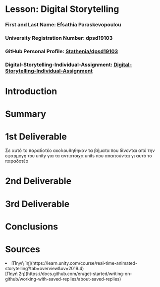# Lesson: Digital Storytelling

### First and Last Name: Efsathia Paraskevopoulou 
### University Registration Number: dpsd19103
### GitHub Personal Profile: [Stathenia/dpsd19103](https://github.com/Stathenia)
### Digital-Storytelling-Individual-Assignment: [Digital-Storytelling-Individual-Assignment](https://github.com/Stathenia/Digital-Storytelling-Individual-Assignment)

# Introduction



# Summary


# 1st Deliverable
</p> Σε αυτό το παραδοτέο ακολουθηθηκαν τα βήματα που δίνονται από την εφαρμογη του unity για τα αντιστοιχα units που απαιτούνται γι αυτό το παραδοτέο </p>


# 2nd Deliverable


# 3rd Deliverable 


# Conclusions


# Sources
<li>[Πηγή 1η](https://learn.unity.com/course/real-time-animated-storytelling?tab=overview&uv=2019.4)</li>
[Πηγή 2η](https://docs.github.com/en/get-started/writing-on-github/working-with-saved-replies/about-saved-replies)
